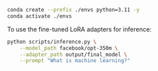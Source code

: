 ```bash
conda create --prefix ./envs python=3.11 -y
conda activate ./envs
```
To use the fine-tuned LoRA adapters for inference:

```bash
python scripts/inference.py \
    --model_path facebook/opt-350m \
    --adapter_path output/final_model \
    --prompt "What is machine learning?"
```
